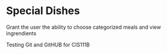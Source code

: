 # Special Dishes
 Grant the user the ability to choose categorized meals and view ingrendients
 
 Testing Git and GitHUB for CIS111B
